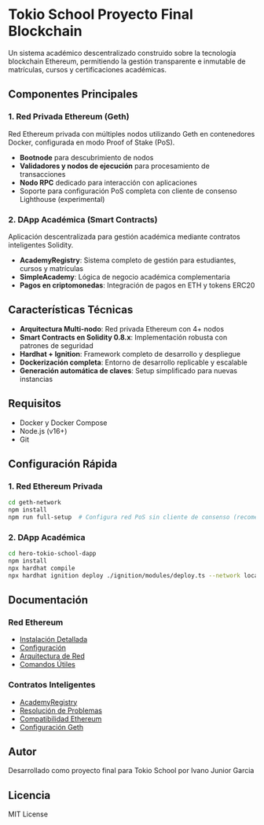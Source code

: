 # Tokio School Proyecto Final Blockchain

Un sistema académico descentralizado construido sobre la tecnología blockchain Ethereum, permitiendo la gestión transparente e inmutable de matrículas, cursos y certificaciones académicas.

## Componentes Principales

### 1. Red Privada Ethereum (Geth)
Red Ethereum privada con múltiples nodos utilizando Geth en contenedores Docker, configurada en modo Proof of Stake (PoS).

- **Bootnode** para descubrimiento de nodos
- **Validadores y nodos de ejecución** para procesamiento de transacciones
- **Nodo RPC** dedicado para interacción con aplicaciones
- Soporte para configuración PoS completa con cliente de consenso Lighthouse (experimental)

### 2. DApp Académica (Smart Contracts)
Aplicación descentralizada para gestión académica mediante contratos inteligentes Solidity.

- **AcademyRegistry**: Sistema completo de gestión para estudiantes, cursos y matrículas
- **SimpleAcademy**: Lógica de negocio académica complementaria
- **Pagos en criptomonedas**: Integración de pagos en ETH y tokens ERC20

## Características Técnicas

- **Arquitectura Multi-nodo**: Red privada Ethereum con 4+ nodos
- **Smart Contracts en Solidity 0.8.x**: Implementación robusta con patrones de seguridad
- **Hardhat + Ignition**: Framework completo de desarrollo y despliegue
- **Dockerización completa**: Entorno de desarrollo replicable y escalable
- **Generación automática de claves**: Setup simplificado para nuevas instancias

## Requisitos

- Docker y Docker Compose
- Node.js (v16+)
- Git

## Configuración Rápida

### 1. Red Ethereum Privada

```bash
cd geth-network
npm install
npm run full-setup  # Configura red PoS sin cliente de consenso (recomendado)
```

### 2. DApp Académica

```bash
cd hero-tokio-school-dapp
npm install
npx hardhat compile
npx hardhat ignition deploy ./ignition/modules/deploy.ts --network localhost
```

## Documentación

### Red Ethereum
- [Instalación Detallada](geth-network/docs/installation.md)
- [Configuración](geth-network/docs/configuration.md)
- [Arquitectura de Red](geth-network/docs/network-architecture.md)
- [Comandos Útiles](geth-network/docs/commands.md)

### Contratos Inteligentes
- [AcademyRegistry](hero-tokio-school-dapp/docs/academy-registry.md)
- [Resolución de Problemas](hero-tokio-school-dapp/docs/troubleshooting.md)
- [Compatibilidad Ethereum](hero-tokio-school-dapp/docs/ethereum-version-compatibility.md)
- [Configuración Geth](hero-tokio-school-dapp/docs/geth-configuration.md)

## Autor

Desarrollado como proyecto final para Tokio School por Ivano Junior Garcia

## Licencia

MIT License